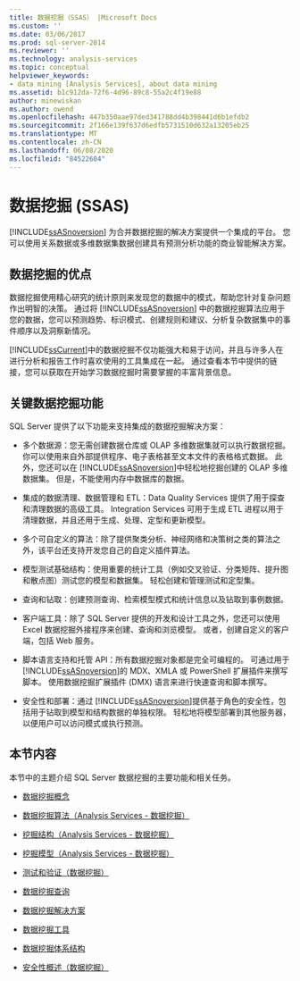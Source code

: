 ```yaml
---
title: 数据挖掘（SSAS） |Microsoft Docs
ms.custom: ''
ms.date: 03/06/2017
ms.prod: sql-server-2014
ms.reviewer: ''
ms.technology: analysis-services
ms.topic: conceptual
helpviewer_keywords:
- data mining [Analysis Services], about data mining
ms.assetid: b1c912da-72f6-4d96-89c8-55a2c4f19e88
author: minewiskan
ms.author: owend
ms.openlocfilehash: 447b350aae97ded341788dd4b398441d6b1efdb2
ms.sourcegitcommit: 2f166e139f637d6edfb5731510d632a13205eb25
ms.translationtype: MT
ms.contentlocale: zh-CN
ms.lasthandoff: 06/08/2020
ms.locfileid: "84522604"
---
```

# <a name="data-mining-ssas"></a>数据挖掘 (SSAS)
  [!INCLUDE[ssASnoversion](../../includes/ssasnoversion-md.md)] 为合并数据挖掘的解决方案提供一个集成的平台。 您可以使用关系数据或多维数据集数据创建具有预测分析功能的商业智能解决方案。  
  
## <a name="benefits-of-data-mining"></a>数据挖掘的优点  
 数据挖掘使用精心研究的统计原则来发现您的数据中的模式，帮助您针对复杂问题作出明智的决策。 通过将 [!INCLUDE[ssASnoversion](../../includes/ssasnoversion-md.md)] 中的数据挖掘算法应用于您的数据，您可以预测趋势、标识模式、创建规则和建议、分析复杂数据集中的事件顺序以及洞察新情况。  
  
 [!INCLUDE[ssCurrent](../../includes/sscurrent-md.md)]中的数据挖掘不仅功能强大和易于访问，并且与许多人在进行分析和报告工作时喜欢使用的工具集成在一起。 通过查看本节中提供的链接，您可以获取在开始学习数据挖掘时需要掌握的丰富背景信息。  
  
## <a name="key-data-mining-features"></a>关键数据挖掘功能  
 SQL Server 提供了以下功能来支持集成的数据挖掘解决方案：  
  
-   多个数据源：您无需创建数据仓库或 OLAP 多维数据集就可以执行数据挖掘。 你可以使用来自外部提供程序、电子表格甚至文本文件的表格格式数据。 此外，您还可以在 [!INCLUDE[ssASnoversion](../../includes/ssasnoversion-md.md)]中轻松地挖掘创建的 OLAP 多维数据集。 但是，不能使用内存中数据库的数据。  
  
-   集成的数据清理、数据管理和 ETL：Data Quality Services 提供了用于探查和清理数据的高级工具。 Integration Services 可用于生成 ETL 进程以用于清理数据，并且还用于生成、处理、定型和更新模型。  
  
-   多个可自定义的算法：除了提供聚类分析、神经网络和决策树之类的算法之外，该平台还支持开发您自己的自定义插件算法。  
  
-   模型测试基础结构：使用重要的统计工具（例如交叉验证、分类矩阵、提升图和散点图）测试您的模型和数据集。 轻松创建和管理测试和定型集。  
  
-   查询和钻取：创建预测查询、检索模型模式和统计信息以及钻取到事例数据。  
  
-   客户端工具：除了 SQL Server 提供的开发和设计工具之外，您还可以使用 Excel 数据挖掘外接程序来创建、查询和浏览模型。 或者，创建自定义的客户端，包括 Web 服务。  
  
-   脚本语言支持和托管 API：所有数据挖掘对象都是完全可编程的。 可通过用于 [!INCLUDE[ssASnoversion](../../includes/ssasnoversion-md.md)]的 MDX、XMLA 或 PowerShell 扩展插件来撰写脚本。 使用数据挖掘扩展插件 (DMX) 语言来进行快速查询和脚本撰写。  
  
-   安全性和部署：通过 [!INCLUDE[ssASnoversion](../../includes/ssasnoversion-md.md)]提供基于角色的安全性，包括用于钻取到模型和结构数据的单独权限。 轻松地将模型部署到其他服务器，以便用户可以访问模式或执行预测。  
  
## <a name="in-this-section"></a>本节内容  
 本节中的主题介绍 SQL Server 数据挖掘的主要功能和相关任务。  
  
-   [数据挖掘概念](data-mining-concepts.md)  
  
-   [数据挖掘算法（Analysis Services - 数据挖掘）](data-mining-algorithms-analysis-services-data-mining.md)  
  
-   [挖掘结构（Analysis Services - 数据挖掘）](mining-structures-analysis-services-data-mining.md)  
  
-   [挖掘模型（Analysis Services - 数据挖掘）](mining-models-analysis-services-data-mining.md)  
  
-   [测试和验证（数据挖掘）](testing-and-validation-data-mining.md)  
  
-   [数据挖掘查询](data-mining-queries.md)  
  
-   [数据挖掘解决方案](data-mining-solutions.md)  
  
-   [数据挖掘工具](data-mining-tools.md)  
  
-   [数据挖掘体系结构](data-mining-architecture.md)  
  
-   [安全性概述（数据挖掘）](security-overview-data-mining.md)  
  
  
